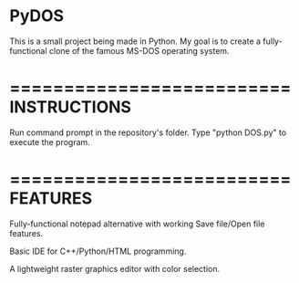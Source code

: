# PyDOS
This is a small project being made in Python. My goal is to create a fully-functional clone of the famous MS-DOS operating system. 

==========================
      INSTRUCTIONS
==========================

Run command prompt in the repository's folder. Type "python DOS.py" to execute the program.

==========================
        FEATURES
==========================

Fully-functional notepad alternative with working Save file/Open file features.

Basic IDE for C++/Python/HTML programming.

A lightweight raster graphics editor with color selection.


